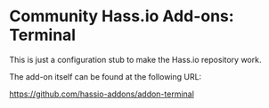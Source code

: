 # Community Hass.io Add-ons: Terminal

This is just a configuration stub to make the Hass.io repository work.

The add-on itself can be found at the following URL:

<https://github.com/hassio-addons/addon-terminal>